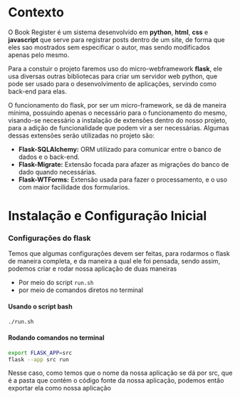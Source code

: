 # Contexto
O Book Register é um sistema desenvolvido em **python**, **html**, **css** e 
**javascript** que serve para registrar posts dentro de um site, de forma que 
eles sao mostrados sem especificar o autor, mas sendo modificados apenas pelo 
mesmo.

Para a constuir o projeto faremos uso do micro-webframework **flask**, ele usa diversas outras bibliotecas para criar um servidor web python, que pode ser usado para o desenvolvimento de aplicações, servindo como back-end para elas.

O funcionamento do flask, por ser um micro-framework, se dá de maneira mínima, possuindo apenas o necessário para o funcionamento do mesmo, visando-se necessário a instalação de extensões dentro do nosso projeto, para a adição de funcionalidade que podem vir a ser necessárias. Algumas dessas extensões serão utilizadas no projeto são: 

- **Flask-SQLAlchemy:** ORM utilizado para comunicar entre o banco de dados e o back-end.
- **Flask-Migrate:** Extensão focada para afazer as migrações do banco de dado quando necessárias.
- **Flask-WTForms:** Extensão usada para fazer o processamento, e o uso com 
maior facilidade dos formularios.


# Instalação e Configuração Inicial
### Configurações do flask
Temos que algumas configurações devem ser feitas, para rodarmos o flask de maneira completa, e da maneira a qual ele foi pensada, sendo assim, podemos criar e rodar nossa aplicação de duas maneiras 

- Por meio do script `run.sh`
- por meio de comandos diretos no terminal

#### Usando o script bash

```sh
./run.sh
```

#### Rodando comandos no terminal

```sh
export FLASK_APP=src
flask --app src run
```

Nesse caso, como temos que o nome da nossa aplicação se dá por src, que é a pasta que contém o código fonte da nossa aplicação, podemos então exportar ela como nossa aplicação
